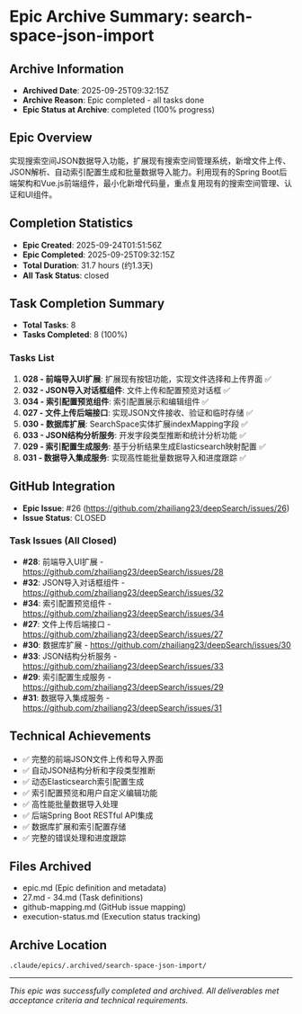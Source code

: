 # Epic Archive Summary: search-space-json-import

## Archive Information
- **Archived Date**: 2025-09-25T09:32:15Z
- **Archive Reason**: Epic completed - all tasks done
- **Epic Status at Archive**: completed (100% progress)

## Epic Overview
实现搜索空间JSON数据导入功能，扩展现有搜索空间管理系统，新增文件上传、JSON解析、自动索引配置生成和批量数据导入能力。利用现有的Spring Boot后端架构和Vue.js前端组件，最小化新增代码量，重点复用现有的搜索空间管理、认证和UI组件。

## Completion Statistics
- **Epic Created**: 2025-09-24T01:51:56Z
- **Epic Completed**: 2025-09-25T09:32:15Z
- **Total Duration**: 31.7 hours (约1.3天)
- **All Task Status**: closed

## Task Completion Summary
- **Total Tasks**: 8
- **Tasks Completed**: 8 (100%)

### Tasks List
1. **028 - 前端导入UI扩展**: 扩展现有按钮功能，实现文件选择和上传界面 ✅
2. **032 - JSON导入对话框组件**: 文件上传和配置预览对话框 ✅
3. **034 - 索引配置预览组件**: 索引配置展示和编辑组件 ✅
4. **027 - 文件上传后端接口**: 实现JSON文件接收、验证和临时存储 ✅
5. **030 - 数据库扩展**: SearchSpace实体扩展indexMapping字段 ✅
6. **033 - JSON结构分析服务**: 开发字段类型推断和统计分析功能 ✅
7. **029 - 索引配置生成服务**: 基于分析结果生成Elasticsearch映射配置 ✅
8. **031 - 数据导入集成服务**: 实现高性能批量数据导入和进度跟踪 ✅

## GitHub Integration
- **Epic Issue**: #26 (https://github.com/zhailiang23/deepSearch/issues/26)
- **Issue Status**: CLOSED

### Task Issues (All Closed)
- **#28**: 前端导入UI扩展 - https://github.com/zhailiang23/deepSearch/issues/28
- **#32**: JSON导入对话框组件 - https://github.com/zhailiang23/deepSearch/issues/32
- **#34**: 索引配置预览组件 - https://github.com/zhailiang23/deepSearch/issues/34
- **#27**: 文件上传后端接口 - https://github.com/zhailiang23/deepSearch/issues/27
- **#30**: 数据库扩展 - https://github.com/zhailiang23/deepSearch/issues/30
- **#33**: JSON结构分析服务 - https://github.com/zhailiang23/deepSearch/issues/33
- **#29**: 索引配置生成服务 - https://github.com/zhailiang23/deepSearch/issues/29
- **#31**: 数据导入集成服务 - https://github.com/zhailiang23/deepSearch/issues/31

## Technical Achievements
- ✅ 完整的前端JSON文件上传和导入界面
- ✅ 自动JSON结构分析和字段类型推断
- ✅ 动态Elasticsearch索引配置生成
- ✅ 索引配置预览和用户自定义编辑功能
- ✅ 高性能批量数据导入处理
- ✅ 后端Spring Boot RESTful API集成
- ✅ 数据库扩展和索引配置存储
- ✅ 完整的错误处理和进度跟踪

## Files Archived
- epic.md (Epic definition and metadata)
- 27.md - 34.md (Task definitions)
- github-mapping.md (GitHub issue mapping)
- execution-status.md (Execution status tracking)

## Archive Location
`.claude/epics/.archived/search-space-json-import/`

---
*This epic was successfully completed and archived. All deliverables met acceptance criteria and technical requirements.*